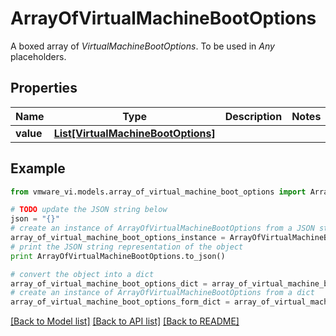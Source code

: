 # ArrayOfVirtualMachineBootOptions

A boxed array of *VirtualMachineBootOptions*. To be used in *Any* placeholders. 

## Properties
Name | Type | Description | Notes
------------ | ------------- | ------------- | -------------
**value** | [**List[VirtualMachineBootOptions]**](VirtualMachineBootOptions.md) |  | 

## Example

```python
from vmware_vi.models.array_of_virtual_machine_boot_options import ArrayOfVirtualMachineBootOptions

# TODO update the JSON string below
json = "{}"
# create an instance of ArrayOfVirtualMachineBootOptions from a JSON string
array_of_virtual_machine_boot_options_instance = ArrayOfVirtualMachineBootOptions.from_json(json)
# print the JSON string representation of the object
print ArrayOfVirtualMachineBootOptions.to_json()

# convert the object into a dict
array_of_virtual_machine_boot_options_dict = array_of_virtual_machine_boot_options_instance.to_dict()
# create an instance of ArrayOfVirtualMachineBootOptions from a dict
array_of_virtual_machine_boot_options_form_dict = array_of_virtual_machine_boot_options.from_dict(array_of_virtual_machine_boot_options_dict)
```
[[Back to Model list]](../README.md#documentation-for-models) [[Back to API list]](../README.md#documentation-for-api-endpoints) [[Back to README]](../README.md)


